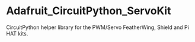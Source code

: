 # Adafruit_CircuitPython_ServoKit
CircuitPython helper library for the PWM/Servo FeatherWing, Shield and Pi HAT kits. 
